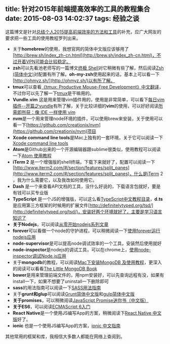 title: 针对2015年前端提高效率的工具的教程集合
date: 2015-08-03 14:02:37
tags: 经验之谈
---

这篇博文是针对[总结个人2015提高前端效率的方法和工具](http://icepy.github.io/2015/07/14/2015%E5%B9%B4%E5%89%8D%E7%AB%AF%E6%8F%90%E9%AB%98%E6%95%88%E7%8E%87%E7%9A%84%E5%B8%B8%E7%94%A8%E5%B7%A5%E5%85%B7/)的补充，应广大网友的要求把一些工具的使用教程罗列出来。

- 关于**homebrew**的使用，我想官网的简体中文版应该够用了[http://brew.sh/index_zh-cn.html](http://brew.sh/index_zh-cn.html)，不过开着VPN可能会比较稳定。
- **zsh**可以先看池老师写的一篇博文[终极 Shell](http://macshuo.com/?p=676)对它稍微有些了解，然后阅读[Zsh (简体中文)](https://wiki.archlinux.org/index.php/Zsh_(%E7%AE%80%E4%BD%93%E4%B8%AD%E6%96%87))对配置有所了解。**oh-my-zsh**使用起来的话，基本上可以看一下[http://ohmyz.sh/](http://ohmyz.sh/)以有所了解。
- **tmux**可以查看[《tmux: Productive Mouse-Free Development》中文翻译](http://aquaregia.gitbooks.io/tmux-productive-mouse-free-development_zh/content/book-content/Preface.html)，不过你可以先了解一下[tmux](http://haoduoshipin.com/v/41)是干嘛用的。
- **Vundle.vim** 这是用来管理vim插件用的，使用是非常简单，可以看下[每日vim插件--开篇之vundle](http://foocoder.com/blog/mei-ri-vimcha-jian-kai-pian-zhi-vundle.html/)有所了解，关于比较详细的**vim**的使用，可以好好阅读[所需即所获：像 IDE 一样使用 vim](https://github.com/yangyangwithgnu/use_vim_as_ide)
- **nvm**是一个用来管理node环境的插件，可以使用brew来安装，关于使用可以看一下[https://github.com/creationix/nvm](https://github.com/creationix/nvm)项目
- **Xcode command line tools**是Mac上独有的一套环境，关于它可以阅读一下[Xcode command line tools](https://developer.apple.com/search/index.php?q=Xcode%20command%20line%20tools)
- **Atom**是Github出来的一个开源编辑器跟sublime很类似，使用教程可以阅读一下[Atom 使用教程](http://wiki.jikexueyuan.com/project/atom/)
- **iTerm 2** 是一个增强版的shell终端，下载下来就好了，配置可以阅读一下[http://www.iterm2.com/#/section/features/split_panes](http://www.iterm2.com/#/section/features/split_panes)，什么是iTerm 2 ，我为什么需要它，以及我改如何使用它。
- **Dash** 是一个来查看API文档的工具，没什么好说的，下载语言包就好，要是有钱可以买专业版
- **TypeScript** 是一个JS的增强版，可以这么看[TypeScript中文教程目录](http://14ms.net/typescript-00-index/)，**d.ts**是应用第三方框架的时候用的扩展文件[http://definitelytyped.org/tsd/](http://definitelytyped.org/tsd/)，安装好两个环境就好了，主要是学习语言知识了
- **关于Nodejs**，可以阅读[从零开始nodejs系列文章](http://blog.fens.me/series-nodejs/)
- **forever**可以看做一个node的守护进程，可以稍微阅读一下[使用forever运行nodejs应用](http://yansong.me/2013/02/27/use-forever-run-a-node-app-created-by-express.html)
- **node-supervisor**是可以提高node调试效率的一个工具，安装然后使用就好
- **node-inspector**是nodejs的调试工具，可以在chrome上，[使用node-inspector调试Node.js应用](https://cnodejs.org/topic/4f77c41f8a04d82a3d5dfcb9)
- 关于**mongodb**的教程，可以阅读[Mac下安装MongoDB 及使用教程](http://segmentfault.com/a/1190000002547229)，更深入的阅读可以看看[The Little MongoDB Book](https://github.com/justinyhuang/the-little-mongodb-book-cn/blob/master/mongodb.md)
- **bower**是用来管理前端文件的，用npm安装好，可以先查询远程有没，如果有install一下，如果不想要了uninstall一下删除即可
- **sass**的用法指南可以阅读一下[SASS用法指南](http://www.ruanyifeng.com/blog/2012/06/sass.html)
- 关于**grunt和glup**可以阅读[Grunt简体中文版](http://www.gruntjs.net/)和[gulp简体中文版](http://www.gulpjs.com.cn/)
- **关于promises**，可以稍微阅读[JavaScript Promise迷你书（中文版）](http://liubin.github.io/promises-book/)
- **关于ES6**，可以阅读[ECMAScript 6入门](http://es6.ruanyifeng.com/)
- **React Native**是一个使用JS编写App的方案，稍微阅读下[React Native 中文版](http://wiki.jikexueyuan.com/project/react-native/)好了。
- **ionic** 也是一个使用JS编写App的方案，[ionic 中文指南](https://github.com/ychow/ionic-guide)

其他常用的框架和库，我相信大多数人都能在网络上查阅到。





